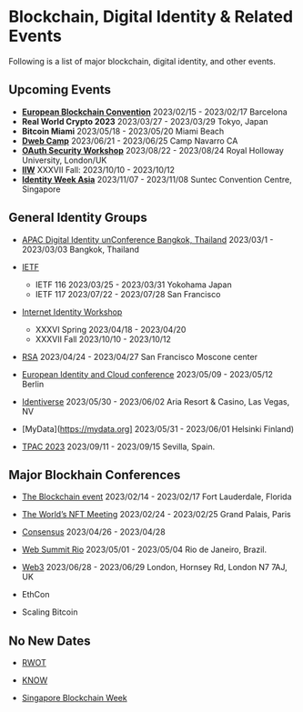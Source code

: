 # Blockchain, Digital Identity & Related Events

Following is a list of major blockchain, digital identity, and other events.

## Upcoming Events

* **[European Blockchain Convention](https://eblockchainconvention.com)** 2023/02/15 - 2023/02/17  Barcelona
* **Real World Crypto 2023** 2023/03/27 - 2023/03/29 Tokyo, Japan
* **Bitcoin Miami** 2023/05/18 - 2023/05/20  Miami Beach
* **[Dweb Camp](https://dwebcamp.org)** 2023/06/21 - 2023/06/25  Camp Navarro CA
* **[OAuth Security Workshop](https://oauth.secworkshop.events)** 2023/08/22 - 2023/08/24  Royal Holloway University, London/UK
* **[IIW](https://internetidentityworkshop.com)** XXXVII Fall: 2023/10/10 - 2023/10/12 
* **[Identity Week Asia](https://www.terrapinn.com/exhibition/identity-week-asia/index.stm)** 2023/11/07 - 2023/11/08  Suntec Convention Centre, Singapore

## General Identity Groups

* [APAC Digital Identity unConference Bangkok, Thailand](https://identitywoman.net/save-the-date-apac-digital-identity-unconference-march-1-3-2023) 2023/03/1 - 2023/03/03  Bangkok, Thailand

* [IETF](https://www.ietf.org)
    * IETF 116 2023/03/25 - 2023/03/31 Yokohama Japan
    * IETF 117 2023/07/22 - 2023/07/28 San Francisco 

* [Internet Identity Workshop](https://internetidentityworkshop.com)
    * XXXVI Spring 2023/04/18 - 2023/04/20
    * XXXVII Fall 2023/10/10 - 2023/10/12 

* [RSA](https://www.rsaconference.com) 2023/04/24 - 2023/04/27 San Francisco Moscone center 

* [European Identity and Cloud conference](https://www.kuppingercole.com/events/eic2023) 2023/05/09 - 2023/05/12 Berlin

* [Identiverse](https://identiverse.com) 2023/05/30 - 2023/06/02 Aria Resort & Casino, Las Vegas, NV

* [MyData](https://mydata.org] 2023/05/31 - 2023/06/01 Helsinki Finland)

* [TPAC 2023](https://www.w3.org/wiki/TPAC) 2023/09/11 - 2023/09/15 Sevilla, Spain.

## Major Blockhain Conferences

* [The Blockchain event](https://www.theblockchainevent.com/east) 2023/02/14 - 2023/02/17 Fort Lauderdale, Florida

* [The World’s NFT Meeting](https://www.nftparis.xyz) 2023/02/24 - 2023/02/25 Grand Palais, Paris

* [Consensus](https://www.coindesk.com/events) 2023/04/26 - 2023/04/28

* [Web Summit Rio](https://rio.websummit.com/) 2023/05/01 - 2023/05/04 Rio de Janeiro, Brazil.   

* [Web3](http://web3summit.com)  2023/06/28 - 2023/06/29 London, Hornsey Rd, London N7 7AJ, UK

* EthCon
* Scaling Bitcoin

## No New Dates

* [RWOT](https://www.eventbrite.com/e/rebooting-the-web-of-trust-xi-2022-the-hague-tickets-347605426187)

* [KNOW](https://www.knowidentity.com/2020-conference) 


* [Singapore Blockchain Week](https://singaporeblockchain.org/singapore-blockchain-week-one-of-asias-largest-blockchain-events-returns-from-25-to-29-july-2022)
